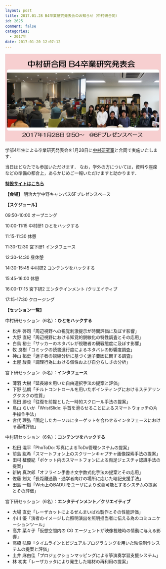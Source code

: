 ```yaml
---
layout: post
title: 2017.01.28 B4卒業研究発表会のお知らせ（中村研合同）
id: 2625
comment: false
categories:
  - 2017年
date: 2017-01-20 12:07:12
---
```


![20170128,B4](/wp-content/uploads/2017/01/20170128B4.png)

学部4年生による卒業研究発表会を1月28日に[中村研究室](http://nkmr-lab.org/)と合同で実施いたします．

当日はどなたでも参加いただけます．
なお，学外の方については，資料や座席などの準備の都合上，あらかじめご一報いただけますと助かります．

**[特設サイトはこちら](https://event.miyashita.com/合同発表会/卒論2017/)**

**【会場】**
明治大学中野キャンパス6Fプレゼンスペース

**【スケジュール】**

09:50-10:00 オープニング

10:00-11:15 中村研1 ひとをハックする

11:15-11:30 休憩

11:30-12:30 宮下研1 インタフェース

12:30-14:30 昼休憩

14:30-15:45 中村研2 コンテンツをハックする

15:45-16:00 休憩

16:00-17:15 宮下研2 エンタテインメント /クリエイティブ

17:15-17:30 クロージング

**【セッション一覧】**

中村研セッション（6名）：**ひとをハックする**

*   松井 啓司「周辺視野への視覚刺激提示が時間評価に及ぼす影響」
*   大野 直紀「周辺視野における知覚的鋭敏化の特性調査とその応用」
*   白鳥 裕士「サッカーのネタバレが視聴者の観戦態度に及ぼす影響」
*   牧 良樹「コミックの読書進行度によるネタバレの影響度調査」
*   神山 拓史「迷子者の視線分析に基づく迷子要因に関する調査」
*   土屋 駿貴「調理行為における個性および自分らしさの分析」

宮下研セッション（5名）：**インタフェース**

*   薄羽 大樹「延長線を用いた自由選択手法の提案と評価」
*   下野 弘朗「チルトコントロールを用いたポインティングにおけるステアリングタスクの性質」
*   高田 勝也「往復を前提とした一時的スクロール手法の提案」
*   鳥山 らいか「WristSlide: 手首を滑らせることによるスマートウォッチの片手操作手法」
*   宮代 理弘「固定したカーソルにターゲットを合わせるインタフェースにおける基礎評価」

中村研セッション（6名）：**コンテンツをハックする**

*   松田 滉平「PhoToDo: 写真によるToDo管理システムの提案」
*   前島 紘希「スマートフォン上のスクリーンキャプチャ画像探索手法の提案」
*   田村 柾優紀「ポケット内のスマートフォンによる両足ジェスチャ認識手法の提案」
*   新納 真次郎「オフライン手書き文字数式化手法の提案とその応用」
*   佐藤 剣太「長距離通勤・通学者向けの場所に応じた暗記支援手法」
*   田島 一樹「Web上のBADUIをユーザにより改善可能とするシステムの提案とその評価」

宮下研セッション（6名）：**エンタテインメント／クリエイティブ**

*   大場 直史「レーザカットによるぜんまいばね製作とその性能評価」
*   小川 優「演者のイメージした照明演出を照明担当者に伝える為のコミュニケーションツール」
*   高井 菜々子「仮想空間内の CG エージェントが映像視聴時の情動に与える影響」
*   高橋 弘毅「タイムラインとビジュアルプログラミングを用いた映像制作システムの提案と評価」
*   土井 麻由佳「プロジェクションマッピングによる箏演奏学習支援システム」
*   林 初実「レーザカッタにより発生した端材の再利用の提案」
